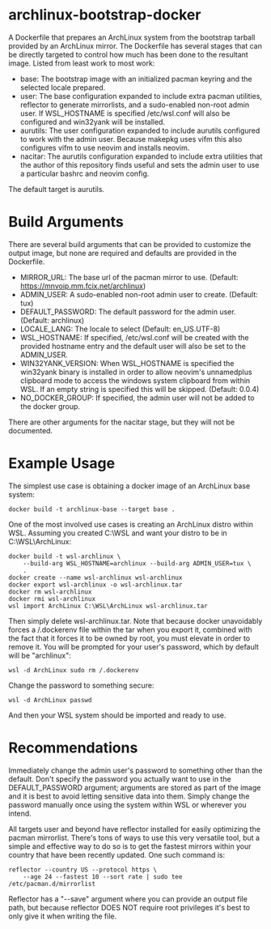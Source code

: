 # archlinux-bootstrap-docker
A Dockerfile that prepares an ArchLinux system from the bootstrap tarball
provided by an ArchLinux mirror.  The Dockerfile has several stages that can be
directly targeted to control how much has been done to the resultant image.
Listed from least work to most work:
- base: The bootstrap image with an initialized pacman keyring and the
selected locale prepared.
- user: The base configuration expanded to include extra pacman utilities,
reflector to generate mirrorlists, and a sudo-enabled non-root admin user.  If
WSL\_HOSTNAME is specified /etc/wsl.conf will also be configured and win32yank
will be installed.
- aurutils: The user configuration expanded to include aurutils configured to
work with the admin user.  Because makepkg uses vifm this also configures vifm
to use neovim and installs neovim.
- nacitar: The aurutils configuration expanded to include extra utilities that
the author of this repository finds useful and sets the admin user to use a
particular bashrc and neovim config.

The default target is aurutils.

# Build Arguments
There are several build arguments that can be provided to customize the output
image, but none are required and defaults are provided in the Dockerfile.

- MIRROR\_URL: The base url of the pacman mirror to use.
(Default: https://mnvoip.mm.fcix.net/archlinux)
- ADMIN\_USER: A sudo-enabled non-root admin user to create. (Default: tux)
- DEFAULT\_PASSWORD: The default password for the admin user. (Default:
archlinux)
- LOCALE\_LANG: The locale to select (Default: en\_US.UTF-8)
- WSL\_HOSTNAME: If specified, /etc/wsl.conf will be created with the provided 
hostname entry and the default user will also be set to the ADMIN\_USER.
- WIN32YANK\_VERSION: When WSL\_HOSTNAME is specified the win32yank binary is
installed in order to allow neovim's unnamedplus clipboard mode to access the
windows system clipboard from within WSL.  If an empty string is specified this
will be skipped. (Default: 0.0.4)
- NO\_DOCKER\_GROUP: If specified, the admin user will not be added to the
docker group.

There are other arguments for the nacitar stage, but they will not be
documented.

# Example Usage
The simplest use case is obtaining a docker image of an ArchLinux base system:
```
docker build -t archlinux-base --target base .
```

One of the most involved use cases is creating an ArchLinux distro within WSL.
Assuming you created C:\WSL and want your distro to be in C:\WSL\ArchLinux:
```
docker build -t wsl-archlinux \
    --build-arg WSL_HOSTNAME=archlinux --build-arg ADMIN_USER=tux \
    .
docker create --name wsl-archlinux wsl-archlinux
docker export wsl-archlinux -o wsl-archlinux.tar
docker rm wsl-archlinux
docker rmi wsl-archlinux
wsl import ArchLinux C:\WSL\ArchLinux wsl-archlinux.tar
```
Then simply delete wsl-archlinux.tar.  Note that because docker unavoidably
forces a /.dockerenv file within the tar when you export it, combined with the
fact that it forces it to be owned by root, you must elevate in order to remove
it.  You will be prompted for your user's password, which by default will be
"archlinux":
```
wsl -d ArchLinux sudo rm /.dockerenv
```
Change the password to something secure:
```
wsl -d ArchLinux passwd
```
And then your WSL system should be imported and ready to use.

# Recommendations
Immediately change the admin user's password to something other than the
default.  Don't specify the password you actually want to use in the
DEFAULT\_PASSWORD argument; arguments are stored as part of the image and it
is best to avoid letting sensitive data into them.  Simply change the password
manually once using the system within WSL or wherever you intend.

All targets user and beyond have reflector installed for easily optimizing the
pacman mirrorlist.  There's tons of ways to use this very versatile tool, but a
simple and effective way to do so is to get the fastest mirrors within your
country that have been recently updated.  One such command is:
```
reflector --country US --protocol https \
    --age 24 --fastest 10 --sort rate | sudo tee /etc/pacman.d/mirrorlist
```
Reflector has a "--save" argument where you can provide an output file path,
but because reflector DOES NOT require root privileges it's best to only give
it when writing the file.
